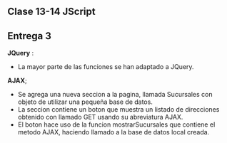 ## Clase 13-14 JScript
## Entrega 3

**JQuery** :
- La mayor parte de las funciones se han adaptado a JQuery.

**AJAX**;
- Se agrega una nueva seccion a la pagina, llamada Sucursales con objeto de utilizar una pequeña base de datos.
- La seccion contiene un boton que muestra un listado de direcciones obtenido con llamado GET usando su abreviatura AJAX.
- El boton hace uso de la funcion mostrarSucursales que contiene el metodo AJAX, haciendo llamado a la base de datos local creada.